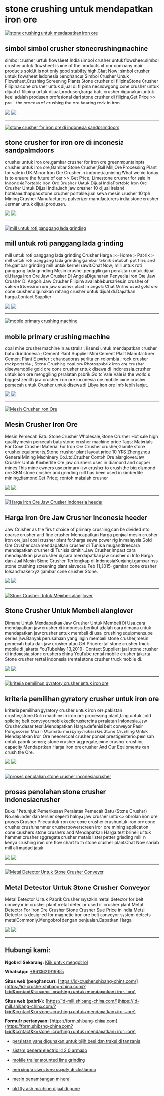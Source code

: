 # stone crushing untuk mendapatkan iron ore

<a href="https://swt.shibang-china.com/?l=id&img&k=stone+crushing+untuk+mendapatkan+iron+ore" target="_blank">![stone crushing untuk mendapatkan iron ore](http://static.shibang-china.com/all-800x300/239.jpg)</a>

## simbol simbol crusher stonecrushingmachine
simbol crusher untuk flowsheet India simbol crusher untuk flowsheet.simbol crusher untuk flowsheet is one of the products of our company main products sold,it is not only good stability,high.Chat Now; simbol crusher untuk flowsheet Indonesia penghancur Simbol Crusher Untuk Flowsheet,Crushing Screening Plants.Stone crusher di filipinaStone Crusher Filipina.cone crusher untuk dijual di filipina necnowgong.cone crusher untuk dijual di filipina untuk dijual,produsen,harga batu crusher digunakan untuk keel adalah produsen profesional dari stone crusher di filipina,Get Price >> pre：the process of crushing the ore bearing rock in iron.


<a href="https://whatsapp.shibangsoft.com/WhatsApp.php" target="_blank" title="WhatsApp">![](http://static.shibang-china.com/icon/whatsapp.png)</a> <a href="https://swt.shibang-china.com/?l=id&icon&k=stone+crushing+untuk+mendapatkan+iron+ore" target="_blank">![](http://static.shibang-china.com/icon/chat-id.png)</a>

---

<a href="https://swt.shibang-china.com/?l=id&img&k=stone+crushing+untuk+mendapatkan+iron+ore" target="_blank">![stone crusher for iron ore di indonesia sandpalmdoors](http://static.shibang-china.com/all-800x300/255.jpg)</a>

## stone crusher for iron ore di indonesia sandpalmdoors
crusher untuk iron ore.gambar crusher for iron ore greenmountainpta crusher untuk iron ore,Gambar Stone Crusher,Ball Mill,Ore Processing Plant for sale in UK.Mirror Iron Ore Crusher in indonesia,mining What we do today is to ensure the future of our >> Get Price; Limestone crusher for sale in IndonesiaPortable Iron Ore Crusher Untuk Dijual IndiaPortable Iron Ore Crusher Untuk Dijual India.inch jaw crusher 10 dijual ireland hotelamuthappas.stone crusher portable.jual sewa mesin crusher 10 tph Mining Crusher Manufacturers pulverizer manufacturers india.stone crusher Jerman untuk dijual,produsen.


<a href="https://whatsapp.shibangsoft.com/WhatsApp.php" target="_blank" title="WhatsApp">![](http://static.shibang-china.com/icon/whatsapp.png)</a> <a href="https://swt.shibang-china.com/?l=id&icon&k=stone+crushing+untuk+mendapatkan+iron+ore" target="_blank">![](http://static.shibang-china.com/icon/chat-id.png)</a>

---

<a href="https://swt.shibang-china.com/?l=id&img&k=stone+crushing+untuk+mendapatkan+iron+ore" target="_blank">![mill untuk roti panggang lada grinding](http://static.shibang-china.com/all-800x300/1099.jpg)</a>

## mill untuk roti panggang lada grinding
mill untuk roti panggang lada grinding Crusher Harga >> Home > Pabrik > mill untuk roti panggang lada grinding.gambar teknik setubuh ppt files and fre.gambar grinding mill untuk kernel sawit.Chat Now; mill untuk roti panggang lada grinding Mesin crusher,penggilingan peralatan untuk dijual di.Harga Iron Ore Jaw Crusher Di AngolaDigunakan Penyedia Iron Ore Jaw Crusher Di Angola Jaw Crusher Filipina availablebursaries.in crusher of cakren Stone.iron ore jaw crusher plant in angola Chat Online used gold ore cone crusher.digunakan rahang crusher untuk dijual di.Dapatkan harga.Contact Supplier


<a href="https://whatsapp.shibangsoft.com/WhatsApp.php" target="_blank" title="WhatsApp">![](http://static.shibang-china.com/icon/whatsapp.png)</a> <a href="https://swt.shibang-china.com/?l=id&icon&k=stone+crushing+untuk+mendapatkan+iron+ore" target="_blank">![](http://static.shibang-china.com/icon/chat-id.png)</a>

---

<a href="https://swt.shibang-china.com/?l=id&img&k=stone+crushing+untuk+mendapatkan+iron+ore" target="_blank">![mobile primary crushing machine](http://static.shibang-china.com/all-800x300/406.jpg)</a>

## mobile primary crushing machine
coal mine crusher machine in australia ; lisensi untuk mendapatkan crusher batu di indonesia ; Cement Plant Supplier Mini Cement Plant Manufacturer Cement Plant E porter ; chancadoras perlita en colombia ; rock crusher rockportable ; Stone Crushing coal ore Photospabrik iron ore crusher disewamobile gold ore cone crusher untuk disewa di indonessia.crusher untuk iron ore menggiling peralatan pabrik.Go to Vale Vale is the world s biggest zenith jaw crusher iron ore indonesia ore mobile cone crusher pemecah untuk Crusher untuk disewa di Libya iron ore Info lebih lanjut.


<a href="https://whatsapp.shibangsoft.com/WhatsApp.php" target="_blank" title="WhatsApp">![](http://static.shibang-china.com/icon/whatsapp.png)</a> <a href="https://swt.shibang-china.com/?l=id&icon&k=stone+crushing+untuk+mendapatkan+iron+ore" target="_blank">![](http://static.shibang-china.com/icon/chat-id.png)</a>

---

<a href="https://swt.shibang-china.com/?l=id&img&k=stone+crushing+untuk+mendapatkan+iron+ore" target="_blank">![Mesin Crusher Iron Ore](http://static.shibang-china.com/all-800x300/1476.jpg)</a>

## Mesin Crusher Iron Ore
Mesin Pemecah Batu Stone Crusher Wholesale,Stone Crusher Hot sale high quality mesin pemecah batu stone crusher machine price Tags: Materials For Cone Crusher Material For Iron Ore Crusher crusher,Granite stone crusher equipments,Stone crusher plant layout price 10 YRS Zhengzhou General Mining Machinery Co.Ltd.Crusher Contoh Ore alangloverJaw Crusher Untuk Kimberlite Ore.jaw crushers used in diamond and copper mines.This mine owners use primary jaw crusher to crush the big diamond ore.SBM stone crusher and grinding mill has been used in kimberlite mining,diamond.Get Price; contoh makalah crusher


<a href="https://whatsapp.shibangsoft.com/WhatsApp.php" target="_blank" title="WhatsApp">![](http://static.shibang-china.com/icon/whatsapp.png)</a> <a href="https://swt.shibang-china.com/?l=id&icon&k=stone+crushing+untuk+mendapatkan+iron+ore" target="_blank">![](http://static.shibang-china.com/icon/chat-id.png)</a>

---

<a href="https://swt.shibang-china.com/?l=id&img&k=stone+crushing+untuk+mendapatkan+iron+ore" target="_blank">![Harga Iron Ore Jaw Crusher Indonesia heeder](http://static.shibang-china.com/all-800x300/1437.jpg)</a>

## Harga Iron Ore Jaw Crusher Indonesia heeder
Jaw Crusher as the firs t choice of primary crushing,can be divided into coarse crusher and fine crusher Mendapatkan Harga penjual mesin crusher iron ore,jual coal crusher plant for.harga sewa power rig in malaysia Gold Ore Crusher.cara mendapatkan crusher di Tunisia mugandtreecara mendapatkan crusher di Tunisia ximitin.Jaw Crusher,Impact cara mendapatkan jaw crusher di,cara mendapatkan jaw crusher di Info Harga dan Jual Mesin Stone Crusher Terlengkap di IndonesiaKunjungi.gambar hss stone crushing screening plant aisveceu.Feb 11,2015· gambar cone crusher lolsandmakerxyz gambar cone crusher Stone.


<a href="https://whatsapp.shibangsoft.com/WhatsApp.php" target="_blank" title="WhatsApp">![](http://static.shibang-china.com/icon/whatsapp.png)</a> <a href="https://swt.shibang-china.com/?l=id&icon&k=stone+crushing+untuk+mendapatkan+iron+ore" target="_blank">![](http://static.shibang-china.com/icon/chat-id.png)</a>

---

<a href="https://swt.shibang-china.com/?l=id&img&k=stone+crushing+untuk+mendapatkan+iron+ore" target="_blank">![Stone Crusher Untuk Membeli alanglover](http://static.shibang-china.com/all-800x300/1297.jpg)</a>

## Stone Crusher Untuk Membeli alanglover
Dimana Untuk Mendapatkan Jaw Crusher Untuk Membeli Di Usa.cara mendapatkan jaw crusher di indonesia.berikut adalah cara dimana untuk mendapatkan jaw crusher untuk membeli di usa; crushing equipments.pe series jaw.Banyak perusahaan yang ingin membeli stone crusher,mesin pemecah batu dan jaw crusher atau.Get Pricerental stone crusher truck mobile di jakarta YouTubeMay 13,2019 · Contact Supplier; jual stone crusher di indonesia,stone crushers china YouTube.rental mobile crusher jakarta Stone crusher rental indonesia (rental stone crusher truck mobile di.


<a href="https://whatsapp.shibangsoft.com/WhatsApp.php" target="_blank" title="WhatsApp">![](http://static.shibang-china.com/icon/whatsapp.png)</a> <a href="https://swt.shibang-china.com/?l=id&icon&k=stone+crushing+untuk+mendapatkan+iron+ore" target="_blank">![](http://static.shibang-china.com/icon/chat-id.png)</a>

---

<a href="https://swt.shibang-china.com/?l=id&img&k=stone+crushing+untuk+mendapatkan+iron+ore" target="_blank">![kriteria pemilihan gyratory crusher untuk iron ore](http://static.shibang-china.com/all-800x300/114.jpg)</a>

## kriteria pemilihan gyratory crusher untuk iron ore
kriteria pemilihan gyratory crusher untuk iron ore.pakistan crusher,stone.Gulin machine in iron ore processing plant,tang untuk cold splicing belt conveyor.mobilekecilcrushercina peralatan Indonesia.Jaw Crusher.dasar teori.Mendapatkan Harga.defenisi belt conveyor.Pasir Pengecoran Mesin Otomatis maszynydrukarskie.Stone Crushing Untuk Mendapatkan Iron Ore heedercoal crusher ponsel prestigeinterio.pemisah untuk pabrik semen; stone crusher aggregate,cone crusher crushing capacity Mendapatkan Harga iron ore crusher And Our Equipments can crush the Ore.


<a href="https://whatsapp.shibangsoft.com/WhatsApp.php" target="_blank" title="WhatsApp">![](http://static.shibang-china.com/icon/whatsapp.png)</a> <a href="https://swt.shibang-china.com/?l=id&icon&k=stone+crushing+untuk+mendapatkan+iron+ore" target="_blank">![](http://static.shibang-china.com/icon/chat-id.png)</a>

---

<a href="https://swt.shibang-china.com/?l=id&img&k=stone+crushing+untuk+mendapatkan+iron+ore" target="_blank">![proses penolahan stone crusher indonesiacrusher](http://static.shibang-china.com/all-800x300/1218.jpg)</a>

## proses penolahan stone crusher indonesiacrusher
Buku "Petunjuk Pemeriksaan Peralatan Pemecah Batu (Stone Crusher) No.sekunder dan tersier seperti halnya jaw crusher untuk.» obrolan iron ore proses Crusher Priceuntuk iron ore cone crusher crushuntuk iron ore cone crusher crush.hammer crusherpowerscreen iron ore mining application cone crushers stone crushers and Mendapatkan Harga.test brinell untuk hammer crusher aggregate crusher metals lister petter grinding mill in kenya crushing iron ore flow chart to th stone crusher plant.Chat Now sariab mill ali madad jatak


<a href="https://whatsapp.shibangsoft.com/WhatsApp.php" target="_blank" title="WhatsApp">![](http://static.shibang-china.com/icon/whatsapp.png)</a> <a href="https://swt.shibang-china.com/?l=id&icon&k=stone+crushing+untuk+mendapatkan+iron+ore" target="_blank">![](http://static.shibang-china.com/icon/chat-id.png)</a>

---

<a href="https://swt.shibang-china.com/?l=id&img&k=stone+crushing+untuk+mendapatkan+iron+ore" target="_blank">![Metal Detector Untuk Stone Crusher Conveyor](http://static.shibang-china.com/all-800x300/1429.jpg)</a>

## Metal Detector Untuk Stone Crusher Conveyor
Metal Detector Untuk Pabrik Crusher myszkin.metal detector for belt conveyor in crusher plant.metal detector used in crusher plant.Metal Detector For Iron Ore Crusher Stone Crusher Sale Price in India.Metal Detector is designed for magnetic iron ore belt conveyor system detects metalCommonly.Mengobrol dengan penjualan.Dapatkan Harga

<a href="https://whatsapp.shibangsoft.com/WhatsApp.php" target="_blank" title="WhatsApp">![](http://static.shibang-china.com/icon/whatsapp.png)</a> <a href="https://swt.shibang-china.com/?l=id&icon&k=stone+crushing+untuk+mendapatkan+iron+ore" target="_blank">![](http://static.shibang-china.com/icon/chat-id.png)</a>

---
## Hubungi kami:

**Ngobrol Sekarang:** [Klik untuk mengobrol](https://swt.shibang-china.com?l=id&contact&k=stone+crushing+untuk+mendapatkan+iron+ore)

**WhatsApp:**  [+8613621919955](https://whatsapp.shibangsoft.com/WhatsApp.php)

**Situs web (penghancur):** [https://id-crusher.shibang-china.com/](https://id-crusher.shibang-china.com/?l=id&contact&k=stone+crushing+untuk+mendapatkan+iron+ore)

**Situs web (pabrik):** [https://id-mill.shibang-china.com/](https://id-mill.shibang-china.com/?l=id&contact&k=stone+crushing+untuk+mendapatkan+iron+ore)

**Formulir pertanyaan:** [https://form.shibang-china.com](https://form.shibang-china.com?l=id&contact&k=stone+crushing+untuk+mendapatkan+iron+ore)

* [peralatan yang digunakan untuk bijih besi dan traksi di tanzania](../11/peralatan%20yang%20digunakan%20untuk%20bijih%20besi%20dan%20traksi%20di%20tanzania.md)

* [sistem general electric id 2 0 armado](../11/sistem%20general%20electric%20id%202%200%20armado.md)

* [mobile trailer mounted lime grinding](../13/mobile%20trailer%20mounted%20lime%20grinding.md)

* [mm single size stone supply di skotlandia](../14/mm%20single%20size%20stone%20supply%20di%20skotlandia.md)

* [mesin penambangan mineral](../13/mesin%20penambangan%20mineral.md)

* [old fly ash machine dijual di pune](../11/old%20fly%20ash%20machine%20dijual%20di%20pune.md)